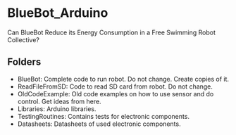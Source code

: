 # BlueBot_Arduino
Can BlueBot Reduce its Energy Consumption in a Free Swimming Robot Collective?

## Folders

- BlueBot: Complete code to run robot. Do not change. Create copies of it.
- ReadFileFromSD: Code to read SD card from robot. Do not change.
- OldCodeExample: Old code examples on how to use sensor and do control. Get ideas from here.
- Libraries: Arduino libraries.
- TestingRoutines: Contains tests for electronic components.
- Datasheets: Datasheets of used electronic components.
